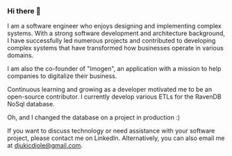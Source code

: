 ### Hi there 👋

I am a software engineer who enjoys designing and implementing complex systems. With a strong software development and architecture background, I have successfully led numerous projects and contributed to developing complex systems that have transformed how businesses operate in various domains.

I am also the co-founder of "Imogen", an application with a mission to help companies to digitalize their business.

Continuous learning and growing as a developer motivated me to be an open-source contributor. I currently develop various ETLs for the RavenDB NoSql database.

Oh, and I changed the database on a project in production :)

If you want to discuss technology or need assistance with your software project, please contact me on LinkedIn. Alternatively, you can also email me at djukicdjole@gmail.com.

<!--
**djordjedjukic/djordjedjukic** is a ✨ _special_ ✨ repository because its `README.md` (this file) appears on your GitHub profile.

Here are some ideas to get you started:

- 🔭 I’m currently working on ...
- 🌱 I’m currently learning ...
- 👯 I’m looking to collaborate on ...
- 🤔 I’m looking for help with ...
- 💬 Ask me about ...
- 📫 How to reach me: ...
- 😄 Pronouns: ...
- ⚡ Fun fact: ...
-->

